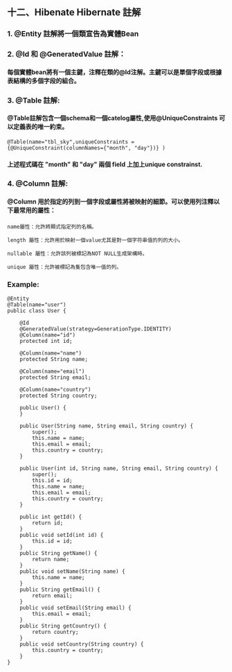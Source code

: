 ## 十二、Hibenate Hibernate 註解
### 1. @Entity 註解將一個類宣告為實體Bean
### 2. @Id 和 @GeneratedValue 註解：
#### 每個實體bean將有一個主鍵，注釋在類的@Id注解。主鍵可以是單個字段或根據表結構的多個字段的組合。
### 3. @Table 註解:
#### @Table註解包含一個schema和一個catelog屬性,使用@UniqueConstraints 可以定義表的唯一約束。
	@Table(name="tbl_sky",uniqueConstraints ={@UniqueConstraint(columnNames={"month", "day"})} )
#### 上述程式碼在 "month" 和 "day" 兩個 field 上加上unique constrainst.
### 4. @Column 註解:
#### @Column 用於指定的列到一個字段或屬性將被映射的細節。可以使用列注釋以下最常用的屬性：

	name屬性：允許將顯式指定列的名稱。

	length 屬性：允許用於映射一個value尤其是對一個字符串值的列的大小。

	nullable 屬性：允許該列被標記為NOT NULL生成架構時。

	unique 屬性：允許被標記為隻包含唯一值的列。
### Example:
	@Entity
	@Table(name="user")
	public class User {
		
		@Id
		@GeneratedValue(strategy=GenerationType.IDENTITY)
		@Column(name="id")
		protected int id;
		
		@Column(name="name")
		protected String name;
		
		@Column(name="email")
		protected String email;
		
		@Column(name="country")
		protected String country;
		
		public User() {
		}
		
		public User(String name, String email, String country) {
			super();
			this.name = name;
			this.email = email;
			this.country = country;
		}

		public User(int id, String name, String email, String country) {
			super();
			this.id = id;
			this.name = name;
			this.email = email;
			this.country = country;
		}

		public int getId() {
			return id;
		}
		public void setId(int id) {
			this.id = id;
		}
		public String getName() {
			return name;
		}
		public void setName(String name) {
			this.name = name;
		}
		public String getEmail() {
			return email;
		}
		public void setEmail(String email) {
			this.email = email;
		}
		public String getCountry() {
			return country;
		}
		public void setCountry(String country) {
			this.country = country;
		}
	}
